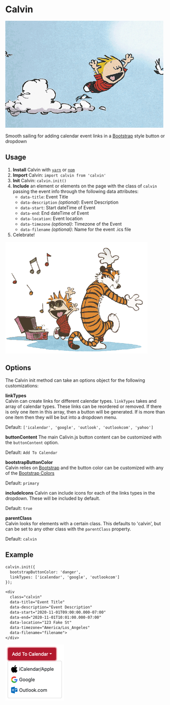 # Calvin
![](images/calvin.gif)  

Smooth sailing for adding calendar event links in a [Bootstrap](https://getbootstrap.com) style button or dropdown

## Usage
1. **Install** Calvin with [`yarn`](https://yarnpkg.com) or [`npm`](https://www.npmjs.com)  
2. **Import** Calvin: `import calvin from 'calvin'`  
3. **Init** Calvin: `calvin.init()`
4. **Include** an element or elements on the page with the class of `calvin` passing the event info through the following data attributes:
    * `data-title`: Event Title  
    * `data-description` _(optional)_: Event Description  
    * `data-start`: Start dateTime of Event
    * `data-end`: End dateTime of Event
    * `data-location`: Event location
    * `data-timezone` _(optional)_: Timezone of the Event
    * `data-filename` _(optional)_: Name for the event .ics file
5. Celebrate!  

![](images/celebrate.gif)

## Options
The Calvin init method can take an options object for the following customizations:

**linkTypes**  
Calvin can create links for different calendar types. `linkTypes` takes and array of calendar types. These links can be reordered or removed. If there is only one item in this array, then a button will be generated. If is more than one item then they will be but into a dropdown menu.

Default: `['icalendar', 'google', 'outlook', 'outlookcom', 'yahoo']`

**buttonContent**
The main Calivin.js button content can be customized with the `buttonContent` option.

Default: `Add To Calendar`

**bootstrapButtonColor**  
Calvin relies on [Bootstrap](https://getbootstrap.com) and the button color can be customized with any of the [Bootstrap Colors](https://getbootstrap.com/docs/4.3/utilities/colors/)

Default: `primary`

**includeIcons**
Calvin can include icons for each of the links types in the dropdown. These will be included by default.

Default: `true`

**parentClass**  
Calvin looks for elements with a certain class. This defaults to 'calvin', but can be set to any other class with the `parentClass` property.

Default: `calvin`

## Example
```
calvin.init({
  bootstrapButtonColor: 'danger',
  linkTypes: ['icalendar', 'google', 'outlookcom']
});
```

```
<div
  class="calvin"
  data-title="Event Title"
  data-description="Event Description"
  data-start="2020-11-01T09:00:00.000-07:00"
  data-end="2020-11-01T10:01:00.000-07:00"
  data-location="123 Fake St"
  data-timezone="America/Los_Angeles"
  data-filename="filename">
</div>
```

![](images/example.png)
